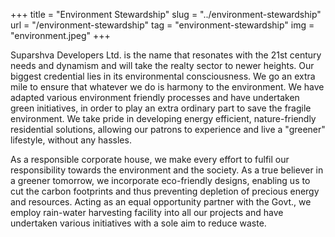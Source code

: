 +++
title = "Environment Stewardship"
slug = "../environment-stewardship"
url = "/environment-stewardship"
tag = "environment-stewardship"
img = "environment.jpeg"
+++

Suparshva Developers Ltd. is the name that resonates with the 21st century needs and dynamism and will take the realty sector to newer heights. Our biggest credential lies in its environmental consciousness. We go an extra mile to ensure that whatever we do is harmony to the environment. We have adapted various environment friendly processes and have undertaken green initiatives, in order to play an extra ordinary part to save the fragile environment. We take pride in developing energy efficient, nature-friendly residential solutions, allowing our patrons to experience and live a "greener" lifestyle, without any hassles.

As a responsible corporate house, we make every effort to fulfil our responsibility towards the environment and the society. As a true believer in a greener tomorrow, we incorporate eco-friendly designs, enabling us to cut the carbon footprints and thus preventing depletion of precious energy and resources. Acting as an equal opportunity partner with the Govt., we employ rain-water harvesting facility into all our projects and have undertaken various initiatives with a sole aim to reduce waste.

